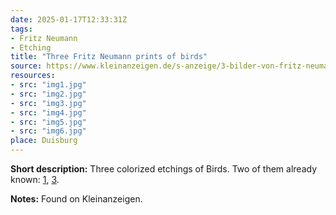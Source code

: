 ```yaml
---
date: 2025-01-17T12:33:31Z
tags:
- Fritz Neumann
- Etching
title: "Three Fritz Neumann prints of birds"
source: https://www.kleinanzeigen.de/s-anzeige/3-bilder-von-fritz-neumann-tukan/2939689425-240-21101
resources:
- src: "img1.jpg"
- src: "img2.jpg"
- src: "img3.jpg"
- src: "img4.jpg"
- src: "img5.jpg"
- src: "img6.jpg"
place: Duisburg
---
```


**Short description:** Three colorized etchings of Birds. Two of them already known: [1](/post/fritz-neuman-bird-1), [3](/post/another-work-by-our-fritz-neumann).

**Notes:** Found on Kleinanzeigen.
